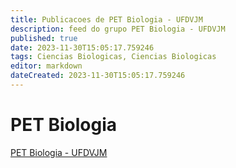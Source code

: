 ```yaml
---
title: Publicacoes de PET Biologia - UFDVJM 
description: feed do grupo PET Biologia - UFDVJM
published: true
date: 2023-11-30T15:05:17.759246
tags: Ciencias Biologicas, Ciencias Biologicas
editor: markdown
dateCreated: 2023-11-30T15:05:17.759246
---
```


# PET Biologia
[PET Biologia - UFDVJM](/grupo/284PETBiologiaUFDVJM)